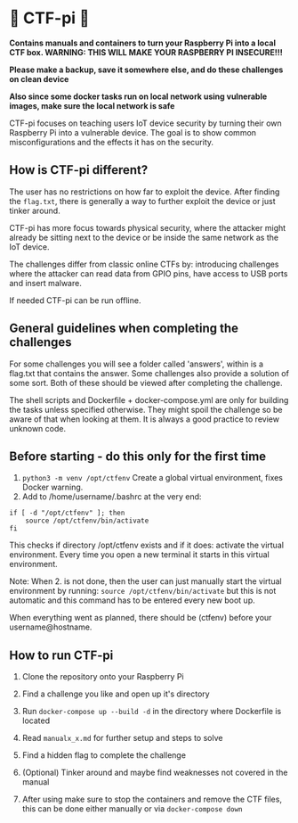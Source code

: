 # 🦴 CTF-pi 🦴

**Contains manuals and containers to turn your Raspberry Pi into a local CTF box. WARNING: THIS WILL MAKE YOUR RASPBERRY PI INSECURE!!!**

**Please make a backup, save it somewhere else, and do these challenges on clean device**

**Also since some docker tasks run on local network using vulnerable images, make sure the local network is safe**

CTF-pi focuses on teaching users IoT device security by turning their own Raspberry Pi into a vulnerable device.
The goal is to show common misconfigurations and the effects it has on the security.

## How is CTF-pi different?

The user has no restrictions on how far to exploit the device. After finding the `flag.txt`, there is generally a way to further exploit the device or just tinker around.

CTF-pi has more focus towards physical security, where the attacker might already be sitting next to the device or be inside the same network as the IoT device.

The challenges differ from classic online CTFs by: introducing challenges where the attacker can read data from GPIO pins, have access to USB ports and insert malware.

If needed CTF-pi can be run offline.


## General guidelines when completing the challenges

For some challenges you will see a folder called 'answers', within is a flag.txt that contains the answer. Some challenges also provide a solution of some sort. Both of these should be viewed after completing the challenge.

The shell scripts and Dockerfile + docker-compose.yml are only for building the tasks unless specified otherwise. They might spoil the challenge so be aware of that when looking at them. It is always a good practice to review unknown code.

## Before starting - do this only for the first time
1. `python3 -m venv /opt/ctfenv` Create a global virtual environment, fixes Docker warning.
2. Add to /home/username/.bashrc at the very end: 
```
if [ -d "/opt/ctfenv" ]; then
    source /opt/ctfenv/bin/activate
fi
```
This checks if directory /opt/ctfenv exists and if it does: activate the virtual environment.
Every time you open a new terminal it starts in this virtual environment.

Note:  When 2. is not done, then the user can just manually start the virtual environment by running:
`source /opt/ctfenv/bin/activate` but this is not automatic and this command has to be entered every new boot up.

When everything went as planned, there should be (ctfenv) before your username@hostname.

## How to run CTF-pi

1. Clone the repository onto your Raspberry Pi
2. Find a challenge you like and open up it's directory
3. Run `docker-compose up --build -d` in the directory where Dockerfile is located
4. Read `manualx_x.md` for further setup and steps to solve
5. Find a hidden flag to complete the challenge
6. (Optional) Tinker around and maybe find weaknesses not covered in the manual

7. After using make sure to stop the containers and remove the CTF files, this can be done either manually or via `docker-compose down`
